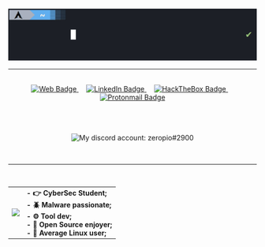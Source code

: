 ![](/img/hello.gif)
<br>
<hr>
<br>
<div id="badges" align="center">
      <a href="https://zeropio.github.io/">
        <img src="https://img.shields.io/badge/Personal%20Web-black?style=for-the-badge&logo=television"
          alt="Web Badge" />
      </a>
      &nbsp;&nbsp;&nbsp;
      <a href="https://www.linkedin.com/in/emilio-s%C3%A1nchez-garc%C3%ADa/" target="_blank">
        <img src="https://img.shields.io/badge/LinkedIn-blue?style=for-the-badge&logo=linkedin&logoColor=white"
          alt="LinkedIn Badge" />
      </a>
      &nbsp;&nbsp;&nbsp;
      <a href="https://app.hackthebox.com/profile/380109" target="_blank">
        <img src="https://img.shields.io/badge/HackTheBox-green?style=for-the-badge&logo=hackthebox&logoColor=black"
          alt="HackTheBox Badge" />
      </a>
      &nbsp;&nbsp;&nbsp;
      <a href="mailto: zeropio@pm.me">
        <img src="https://img.shields.io/badge/ProtonMail-8B89CC?style=for-the-badge&logo=protonmail&logoColor=white"
          alt="Protonmail Badge" />
      </a>
    </div>
<br />
<br />
<br />

<p align="center">
    <img alt="My discord account: zeropio#2900" src="https://discord.c99.nl/widget/theme-1/398195882216128532.png">
</p>

<br>
<hr>
<br>

<table border="0" align="center" width="60%">
 <tr>
    <td><img align="left" src="/img/cyberpunk_w.gif"></td>
    <td>
      <b>
        - 👉 CyberSec Student;<br />
        - 🪲 Malware passionate;<br />
        - ⚙️ Tool dev;<br />
        - 📂 Open Source enjoyer;<br />
        - 🐧 Average Linux user;
      </b>
    </td>
 </tr>
</table>

